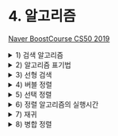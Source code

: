 # 4. 알고리즘

[Naver BoostCourse CS50 2019](https://www.edwith.org/boostcourse-cs-050)

<details>
  <summary>1) 검색 알고리즘</summary>

# 학습 목표

주어진 배열 속에서 특정 값을 찾는 방법을 설명할 수 있다.

# 검색 알고리즘

**배열**은 한 자료형의 여러 값들이 메모리 상에 모여 있는 구조이다.

컴퓨터는 이 값들에 접근할 때 배열의 인덱스 하나하나를 접근한다.

만약 어떤 값이 배열 안에 속해 있는지를 찾아 보기 위해서는 배열이 정렬되어 있는지 여부에 따라 아래와 같은 방법을 사용할 수 있다.

# 선형 검색

배열의 인덱스를 처음부터 끝까지 하나씩 증가시키면서 방문하여 그 값이 속하는지를 검사한다.

아래 의사코드와 같이 나타낼 수 있다.

```
For i from 0 to n–1

    If i'th element is 50

        Return true

Return false
```

# 이진 검색

만약 배열이 정렬되어 있다면, 배열 중간 인덱스부터 시작하여 찾고자 하는 값과 비교하며 그보다 작은(작은 값이 저장되어 있는) 인덱스 또는 큰(큰 값이 저장되어 있는) 인덱스로 이동을 반복하면 된다.

아래 의사코드와 같이 나타낼 수 있다.

```
If no items

    Return false

If middle item is 50

    Return true

Else if 50 < middle item

    Search left half

Else if 50 > middle item

    Search right half
```

# 생각해보기

만약 정렬되지 않은 배열이 있다면, 선형 검색이 빠를까 이진 검색이 빠를까?

- 정렬되어 있지 않은 경우라면 두 검색 방법의 평균적인 검색 속도에 차이가 없을 것이다.

</details>

<details>
  <summary>2) 알고리즘 표기법</summary>

</details>

<details>
  <summary>3) 선형 검색</summary>

</details>

<details>
  <summary>4) 버블 정렬</summary>

</details>

<details>
  <summary>5) 선택 정렬</summary>

</details>

<details>
  <summary>6) 정렬 알고리즘의 실행시간</summary>

</details>

<details>
  <summary>7) 재귀</summary>

</details>

<details>
  <summary>8) 병합 정렬</summary>

</details>
